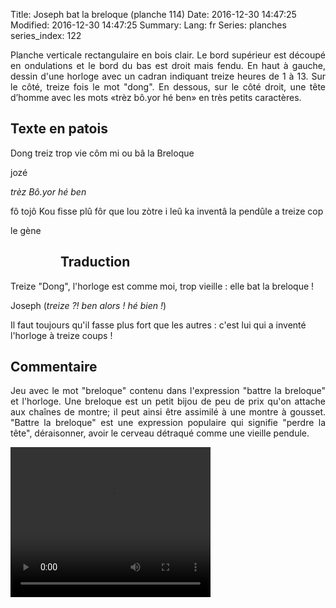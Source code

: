 Title: Joseph bat la breloque (planche 114)
Date: 2016-12-30 14:47:25
Modified: 2016-12-30 14:47:25
Summary: 
Lang: fr
Series: planches
series_index: 122

<p style="text-align:justify;">Planche verticale rectangulaire en bois clair. Le bord supérieur est découpé en ondulations et le bord du bas est droit mais fendu. En haut à gauche, dessin d'une horloge avec un cadran indiquant treize heures de 1 à 13. Sur le côté, treize fois le mot "dong". En dessous, sur le côté droit, une tête d’homme avec les mots «trèz bô.yor hé ben» en très petits caractères.</p>

<figure class="image-block" style="float: right;">
  <img alt="" src="{static}/images/planche_114.png">
  <figcaption style="max-width: 175px"></figcaption>
</figure>

## Texte en patois
Dong treiz  trop vie  côm  mi ou bâ la Breloque

jozé

*trèz Bô.yor hé ben*

fô tojô Kou fisse plû fôr que lou  zòtre i leû ka inventâ la pendûle a treize cop

le gène


<figure class="image-block" style="float: left;">
  <img alt="" src="{static}/images/planche_114_dessin.png">
  <figcaption style="max-width: 319px"></figcaption>
</figure>

## Traduction
Treize "Dong", l'horloge est comme moi, trop vieille : elle bat la breloque !

Joseph
(*treize ?! ben alors ! hé bien !*)

Il faut toujours qu'il fasse plus fort que les autres : c'est lui qui a inventé l'horloge à treize coups !

## Commentaire
<p style="text-align:justify;">Jeu avec le mot "breloque" contenu dans l'expression "battre la breloque" et  l'horloge.
Une breloque est un petit bijou de peu de prix qu'on attache aux chaînes de montre; il peut ainsi être assimilé à une montre à gousset.
"Battre la breloque" est une expression populaire qui signifie "perdre la tête",  déraisonner, avoir le cerveau détraqué comme une vieille pendule.</p>





<video width="320" height="240" controls>
  <source src="https://d1njpgd0ygatdn.cloudfront.net/video_114.mp4" type="video/mp4">
</video>
